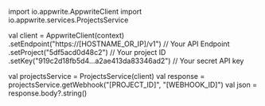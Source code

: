 import io.appwrite.AppwriteClient
import io.appwrite.services.ProjectsService

val client = AppwriteClient(context)
  .setEndpoint("https://[HOSTNAME_OR_IP]/v1") // Your API Endpoint
  .setProject("5df5acd0d48c2") // Your project ID
  .setKey("919c2d18fb5d4...a2ae413da83346ad2") // Your secret API key

val projectsService = ProjectsService(client)
val response = projectsService.getWebhook("[PROJECT_ID]", "[WEBHOOK_ID]")
val json = response.body?.string()